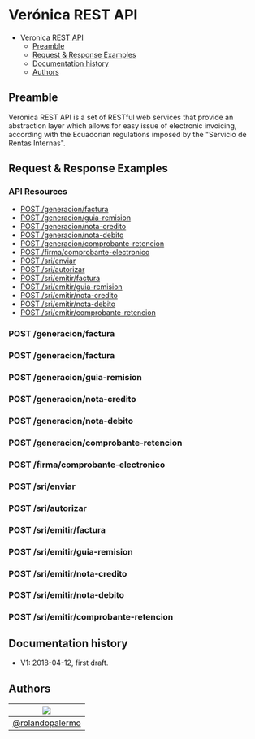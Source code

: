 # Verónica REST API
<!-- TOC depthFrom:1 depthTo:2 withLinks:1 updateOnSave:1 orderedList:0 -->

- [Veronica REST API](#veronica-rest-api)
	- [Preamble](#preamble)
	- [Request & Response Examples](#request--response-examples)
	- [Documentation history](#documentation-history)
	- [Authors](#authors)

<!-- /TOC -->
## Preamble
Veronica REST API is a set of RESTful web services that provide an abstraction layer which allows for easy issue of electronic invoicing, according with the Ecuadorian regulations imposed by the "Servicio de Rentas Internas".

## Request & Response Examples

### API Resources

  - [POST /generacion/factura](#post-generacion-factura)
  - [POST /generacion/guia-remision](#post-generacion-guia-remision)
  - [POST /generacion/nota-credito](#post-generacion-nota-credito)
  - [POST /generacion/nota-debito](#post-generacion-nota-debito)
  - [POST /generacion/comprobante-retencion](#post-generacion-comprobante-retencion)
  - [POST /firma/comprobante-electronico](#post-firma-comprobante-electronico)
  - [POST /sri/enviar](#post-firma-comprobante-electronico)
  - [POST /sri/autorizar](#post-firma-comprobante-electronico)
  - [POST /sri/emitir/factura](#post-sri-emitir-factura)
  - [POST /sri/emitir/guia-remision](#post-sri-emitir-guia-remision)
  - [POST /sri/emitir/nota-credito](#post-sri-emitir-nota-credito)
  - [POST /sri/emitir/nota-debito](#post-sri-emitir-nota-debito)
  - [POST /sri/emitir/comprobante-retencion](#post-sri-emitir-comprobante-retencion)

### POST /generacion/factura
### POST /generacion/factura
### POST /generacion/guia-remision
### POST /generacion/nota-credito
### POST /generacion/nota-debito
### POST /generacion/comprobante-retencion
### POST /firma/comprobante-electronico
### POST /sri/enviar
### POST /sri/autorizar
### POST /sri/emitir/factura
### POST /sri/emitir/guia-remision
### POST /sri/emitir/nota-credito
### POST /sri/emitir/nota-debito
### POST /sri/emitir/comprobante-retencion
  
## Documentation history

- V1: 2018-04-12, first draft.

## Authors

| [![](https://avatars1.githubusercontent.com/u/11875482?v=4&s=80)](https://github.com/rolandopalermo) |
|-|
| [@rolandopalermo](https://github.com/rolandopalermo) |